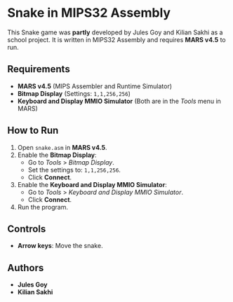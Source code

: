 # Snake in MIPS32 Assembly

This Snake game was **partly** developed by Jules Goy and Kilian Sakhi as a school project. It is written in MIPS32 Assembly and requires **MARS v4.5** to run.

## Requirements

- **MARS v4.5** (MIPS Assembler and Runtime Simulator)
- **Bitmap Display** (Settings: `1,1,256,256`)
- **Keyboard and Display MMIO Simulator** (Both are in the *Tools* menu in MARS)

## How to Run

1. Open `snake.asm` in **MARS v4.5**.
2. Enable the **Bitmap Display**:
   - Go to *Tools* > *Bitmap Display*.
   - Set the settings to: `1,1,256,256`.
   - Click **Connect**.
3. Enable the **Keyboard and Display MMIO Simulator**:
   - Go to *Tools* > *Keyboard and Display MMIO Simulator*.
   - Click **Connect**.
4. Run the program.

## Controls

- **Arrow keys**: Move the snake.

## Authors

- **Jules Goy**
- **Kilian Sakhi**
